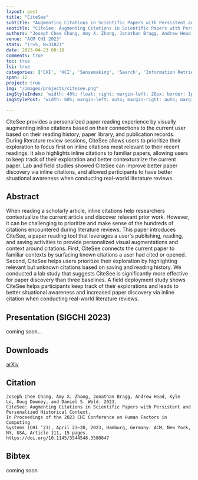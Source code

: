 ```yaml
---
layout: post
title: "CiteSee"
subtitle: "Augmenting Citations in Scientific Papers with Persistent and Personalized Historical Context"
seotitle: "CiteSee: Augmenting Citations in Scientific Papers with Persistent and Personalized Historical Context"
authors: "Joseph Chee Chang, Amy X. Zhang, Jonathan Bragg, Andrew Head, Kyle Lo, Doug Downey, and Daniel S. Weld."
venue: "ACM CHI 2023"
stats: "(r=%, N=3182)"
date: 2023-04-23 08:10
comments: true
toc: true
lsi: true
categories: ['CHI', 'HCI', 'Sensemaking', 'Search', 'Information Retrieval', 'Interaction', 'Reading']
span: 12
project: true
img: "/images/projects/citesee.png"
imgStyleIndex: 'width: 40%; float: right; margin-left: 28px; border: 1px solid lightgray;'
imgStylePost: 'width: 60%; margin-left: auto; margin-right: auto; margin-top: 28px; border: 1px solid lightgray;'

---
```



 CiteSee provides a personalized paper reading experience by visually
 augmenting inline citations based on their connections to the current user
 based on their reading history, paper library, and publication records.
 During literature review sessions, CiteSee allows users to prioritize their
 exploration to focus first on inline citations most relevant to their recent
 readings. It also highlights inline citations to familiar papers, allowing
 users to keep track of their exploration and better contexturalize the current
 paper. Lab and field studies showed CiteSee can improve better paper discovery
 via inline citations, and allowed participants to have better situational
 awareness when conducting real-world literature reviews.

<!--more-->

Abstract
----------------------

When reading a scholarly article, inline citations help researchers
contextualize the current article and discover relevant prior work. However, it
can be challenging to prioritize and make sense of the hundreds of citations
encountered during literature reviews. This paper introduces CiteSee, a paper
reading tool that leverages a user's publishing, reading, and saving activities
to provide personalized visual augmentations and context around citations.
First, CiteSee connects the current paper to familiar contexts by surfacing
known citations a user had cited or opened. Second, CiteSee helps users
prioritize their exploration by highlighting relevant but unknown citations
based on saving and reading history. We conducted a lab study that suggests
CiteSee is significantly more effective for paper discovery than three
baselines. A field deployment study shows CiteSee helps participants keep
track of their explorations and leads to better situational awareness and
increased paper discovery via inline citation when conducting real-world
literature reviews.


Presentation (SIGCHI 2023)
----------------------
coming soon...


Downloads
----------------------
<a class="btn btn-default" href="https://arxiv.org/abs/2302.07302" target='_blank' onclick="_gaq.push(['_trackEvent', 'Paper', 'CiteSee', 'arXiv']);"  role="button">arXiv</a>

Citation
----------------------
```
Joseph Chee Chang, Amy X. Zhang, Jonathan Bragg, Andrew Head, Kyle
Lo, Doug Downey, and Daniel S. Weld. 2023.
CiteSee: Augmenting Citations in Scientific Papers with Persistent and Personalized Historical Context.
In Proceedings of the 2023 CHI Conference on Human Factors in Computing
Systems (CHI ’23), April 23–28, 2023, Hamburg, Germany. ACM, New York,
NY, USA, Article 111, 15 pages. https://doi.org/10.1145/3544548.3580847
```

Bibtex
----------------------
coming soon

